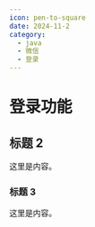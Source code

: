 ```yaml
---
icon: pen-to-square
date: 2024-11-2
category:
  - java
  - 微信
  - 登录
---
```


# 登录功能

## 标题 2

这里是内容。

### 标题 3

这里是内容。
